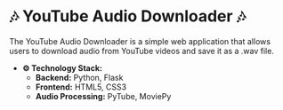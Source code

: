 # 🎶 YouTube Audio Downloader 🎶

The YouTube Audio Downloader is a simple web application that allows users to download audio from YouTube videos and save it as a .wav file.

- **⚙ Technology Stack:**
  - **Backend:**  Python, Flask
  - **Frontend:** HTML5, CSS3
  - **Audio Processing:** PyTube, MoviePy
